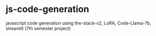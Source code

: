 # js-code-generation
javascript code generation using the-stack-v2, LoRA, Code-Llama-7b, streamlit (7th semester project) 
